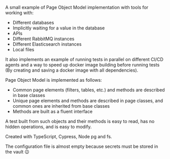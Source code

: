 A small example of Page Object Model implementation with tools for working with:
  - Different databases
  - Implicitly waiting for a value in the database
  - APIs
  - Different RabbitMQ instances
  - Different Elasticsearch instances
  - Local files
    
It also implements an example of running tests in parallel on different CI/CD agents and a way to speed up docker image building before running tests (By creating and saving a docker image with all dependencies).

Page Object Model is implemented as follows:
- Common page elements (filters, tables, etc.) and methods are described in base classes
- Unique page elements and methods are described in page classes, and common ones are inherited from base classes
- Methods are built as a fluent interface

A test built from such objects and their methods is easy to read, has no hidden operations, and is easy to modify.

Created with TypeScript, Cypress, Node pg and fs.

The configuration file is almost empty because secrets must be stored in the vault 😉

